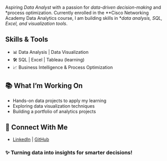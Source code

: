 Aspiring *Data Analyst* with a passion for *data-driven decision-making* and *process optimization. Currently enrolled in the **Cisco Networking Academy Data Analytics course, I am building skills in **data analysis, SQL, Excel, and visualization tools*.  

## Skills & Tools  
- 📊 Data Analysis | Data Visualization  
- 🛠 SQL | Excel | Tableau (learning)  
- 📈 Business Intelligence & Process Optimization  

## 📚 What I’m Working On  
- Hands-on data projects to apply my learning  
- Exploring data visualization techniques  
- Building a portfolio of analytics projects  

## 🤝 Connect With Me  
- [LinkedIn](linkedin.com/in/ikechukwudivine) | [GitHub](#)  

### ✨ Turning data into insights for smarter decisions!
